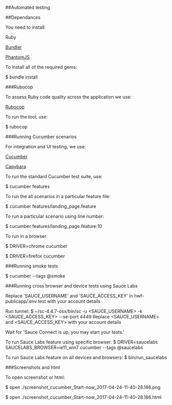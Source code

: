 ##Automated testing

##Dependances

You need to install:

Ruby

[Bundler](http://bundler.io/)

[PhantomJS](https://github.com/teampoltergeist/poltergeist#installing-phantomjs)

To install all of the required gems:

$ bundle install

###Rubocop

To assess Ruby code quality across the application we use:

[Rubocop](https://github.com/bbatsov/rubocop)

To run the tool, use:

$ rubocop

###Running Cucumber scenarios

For integration and UI testing, we use:

[Cucumber](http://cukes.info/)

[Capybara](https://github.com/jnicklas/capybara)

To run the standard Cucumber test suite, use:

$ cucumber features 

To run the all scenarios in a particular feature file:

$ cucumber features/landing_page.feature  

To run a particular scenario using line number:

$ cucumber features/landing_page.feature:10 

To run in a browser:

$ DRIVER=chrome cucumber

$ DRIVER=firefox cucumber

###Running smoke tests

$ cucumber --tags @smoke

###Running cross browser and device tests using Sauce Labs

Replace 'SAUCE_USERNAME' and 'SAUCE_ACCESS_KEY' in hwf-publicapp/.env.test with your account details

Run tunnel:
$ ~/sc-4.4.7-osx/bin/sc -u <SAUCE_USERNAME> -k <SAUCE_ACCESS_KEY> --se-port 4449
Replace <SAUCE_USERNAME> and <SAUCE_ACCESS_KEY> with your account details

Wait for 'Sauce Connect is up, you may start your tests.'

To run Sauce Labs feature using specific browser:
$ DRIVER=saucelabs SAUCELABS_BROWSER=ie11_win7 cucumber --tags @saucelabs

To run Sauce Labs feature on all devices and browsers:
$ bin/run_saucelabs

###Screenshots and html

To open screenshot or html:

$ open ./screenshot_cucumber_Start-now_2017-04-24-11-40-28.186.png

$ open ./screenshot_cucumber_Start-now_2017-04-24-11-40-28.186.html
